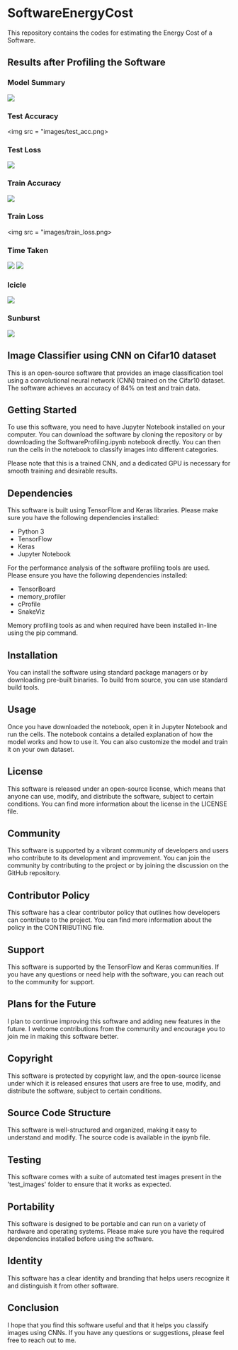 # SoftwareEnergyCost
This repository contains the codes for estimating the Energy Cost of a Software.

## Results after Profiling the Software

### Model Summary
<img src = "images/model_summary.png">

### Test Accuracy
<img src = "images/test_acc.png>

### Test Loss
<img src = "images/test_loss.png">

### Train Accuracy
<img src = "images/train_acc.png">

### Train Loss
<img src = "images/train_loss.png>

### Time Taken
<img src = "images/time_taken1.png">
<img src = "images/time_taken2.png">

### Icicle 
<img src = "images/icicle.png">

### Sunburst
<img src = "images/sunburst.png">

## Image Classifier using CNN on Cifar10 dataset

This is an open-source software that provides an image classification tool using a convolutional neural network (CNN) trained on the Cifar10 dataset. The software achieves an accuracy of 84% on test and train data.

## Getting Started
To use this software, you need to have Jupyter Notebook installed on your computer. You can download the software by cloning the repository or by downloading the SoftwareProfiling.ipynb notebook directly. You can then run the cells in the notebook to classify images into different categories.

Please note that this is a trained CNN, and a dedicated GPU is necessary for smooth training and desirable results.

## Dependencies
This software is built using TensorFlow and Keras libraries. Please make sure you have the following dependencies installed:

* Python 3
* TensorFlow
* Keras
* Jupyter Notebook

For the performance analysis of the software profiling tools are used. Please ensure you have the following dependencies installed:

* TensorBoard
* memory_profiler
* cProfile
* SnakeViz

Memory profiling tools as and when required have been installed in-line using the pip command.

## Installation
You can install the software using standard package managers or by downloading pre-built binaries. To build from source, you can use standard build tools.

## Usage
Once you have downloaded the notebook, open it in Jupyter Notebook and run the cells. The notebook contains a detailed explanation of how the model works and how to use it. You can also customize the model and train it on your own dataset.

## License
This software is released under an open-source license, which means that anyone can use, modify, and distribute the software, subject to certain conditions. You can find more information about the license in the LICENSE file.

## Community
This software is supported by a vibrant community of developers and users who contribute to its development and improvement. You can join the community by contributing to the project or by joining the discussion on the GitHub repository.

## Contributor Policy
This software has a clear contributor policy that outlines how developers can contribute to the project. You can find more information about the policy in the CONTRIBUTING file.

## Support
This software is supported by the TensorFlow and Keras communities. If you have any questions or need help with the software, you can reach out to the community for support.

## Plans for the Future
I plan to continue improving this software and adding new features in the future. I welcome contributions from the community and encourage you to join me in making this software better.

## Copyright
This software is protected by copyright law, and the open-source license under which it is released ensures that users are free to use, modify, and distribute the software, subject to certain conditions.

## Source Code Structure
This software is well-structured and organized, making it easy to understand and modify. The source code is available in the ipynb file.

## Testing
This software comes with a suite of automated test images present in the 'test_images' folder to ensure that it works as expected.

## Portability
This software is designed to be portable and can run on a variety of hardware and operating systems. Please make sure you have the required dependencies installed before using the software.

## Identity
This software has a clear identity and branding that helps users recognize it and distinguish it from other software. 

## Conclusion
I hope that you find this software useful and that it helps you classify images using CNNs. If you have any questions or suggestions, please feel free to reach out to me.
